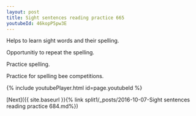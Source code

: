 ```yaml
---
layout: post
title: Sight sentences reading practice 665
youtubeId: 46kopP5pw3E
---
```

 
 
Helps to learn sight words and their spelling.

Opportunitiy to repeat the spelling. 

Practice spelling. 
 
Practice for spelling bee competitions. 
 
{% include youtubePlayer.html id=page.youtubeId %}
 
 

[Next]({{ site.baseurl }}{% link  split1/_posts/2016-10-07-Sight sentences reading practice 684.md%})
 
